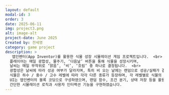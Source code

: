 ```yaml
---
layout: default
modal-id: 3
order: 3
date: 2025-06-11
img: project3.png
alt: image-alt
project-date: June 2025
Created by: 전세영
category: game project
description: >
   앱인벤터(App Inventor)를 활용한 식물 성장 시뮬레이션 게임 프로젝트입니다.  <br>
  플레이어는 매일 광합성, 물주기, ‘다음날’ 버튼을 통해 식물을 성장시키며,  
  날씨는 매일 무작위로 ‘맑음’, ‘비’, ‘흐림’ 중 하나로 결정됩니다.  <br>
  광합성은 날씨에 따라 성공 여부가 달라지며, 특히 비 오는 날에는 랜덤으로 성공/실패가 결정되어 전략적 선택이 필요합니다.  <br>
  식물은 하수 / 중수 / 고수 레벨에 따라 각각 다른 종류가 등장하며, 각 레벨별로 식물의 성장 조건과 반응이 다르게 구성되어 있어 학습자 수준에 따라 다양하게 접근할 수 있도록 설계되었습니다.  <br>
  UI는 앱인벤터의 블록 코딩으로 구성하였으며, 랜덤 함수, 조건 분기, 상태 저장 등을 활용해  
  간단한 시뮬레이션 로직과 사용자 인터랙션 기능을 구현하였습니다.
---
```

